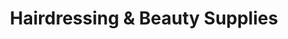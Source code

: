 ---
title: "Hairdressing & Beauty Supplies"
url: /cheltenham/hairdressing-und-beauty-supplies/
shop: Allgemein
---